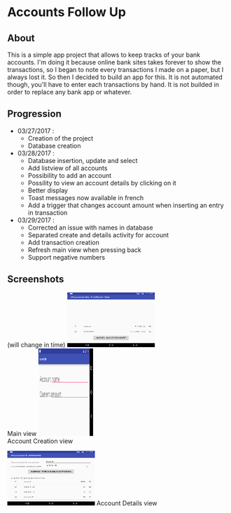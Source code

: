 # Accounts Follow Up

## About

This is a simple app project that allows to keep tracks of your bank accounts.
I'm doing it because online bank sites takes forever to show the transactions,
so I began to note every transactions I made on a paper, but I always lost it.
So then I decided to build an app for this.
It is not automated though, you'll have to enter each transactions by hand.
It is not builded in order to replace any bank app or whatever.

## Progression

- 03/27/2017 : 
    * Creation of the project
    * Database creation
- 03/28/2017 :
    * Database insertion, update and select
    * Add listview of all accounts
    * Possibility to add an account
    * Possility to view an account details by clicking on it
    * Better display
    * Toast messages now available in french
    * Add a trigger that changes account amount when inserting an entry in transaction
- 03/29/2017 :
    * Corrected an issue with names in database
    * Separated create and details activity for account
    * Add transaction creation
    * Refresh main view when pressing back
    * Support negative numbers
    
## Screenshots
(will change in time)
<img src="./Screenshots/account_list.png" alt="Account List" style="width: 200px; height:125px;"/>  
   Main view
<img src="./Screenshots/account_creation_en.png" alt="Account Creation" style="width: 125px; height:200px;"/>  
   Account Creation view
   
<img src="./Screenshots/account_details.png" alt="Account Creation" style="width: 200px; height:125px;"/>  
  Account Details view
   
   